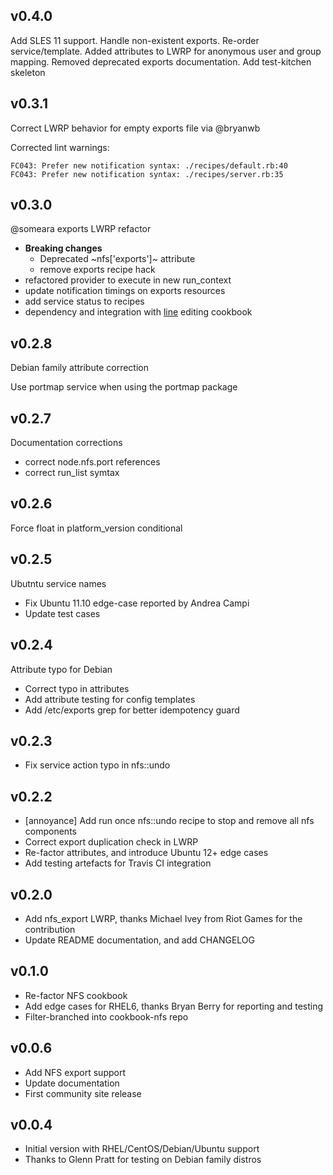 ## v0.4.0

Add SLES 11 support.
Handle non-existent exports.
Re-order service/template.
Added attributes to LWRP for anonymous user and group mapping.
Removed deprecated exports documentation.
Add test-kitchen skeleton

## v0.3.1

Correct LWRP behavior for empty exports file via @bryanwb

Corrected lint warnings:

    FC043: Prefer new notification syntax: ./recipes/default.rb:40
    FC043: Prefer new notification syntax: ./recipes/server.rb:35

## v0.3.0

@someara exports LWRP refactor

* **Breaking changes**
  - Deprecated ~nfs['exports']~ attribute
  - remove exports recipe hack
* refactored provider to execute in new run_context
* update notification timings on exports resources
* add service status to recipes
* dependency and integration with [line](http://ckbk.it/line) editing
  cookbook

## v0.2.8

Debian family attribute correction

Use portmap service when using the portmap package

## v0.2.7

Documentation corrections
* correct node.nfs.port references
* correct run_list symtax

## v0.2.6

Force float in platform_version conditional

## v0.2.5

Ubutntu service names

* Fix Ubuntu 11.10 edge-case reported by Andrea Campi
* Update test cases

## v0.2.4

Attribute typo for Debian

* Correct typo in attributes
* Add attribute testing for config templates
* Add /etc/exports grep for better idempotency guard

## v0.2.3

* Fix service action typo in nfs::undo

## v0.2.2

* [annoyance] Add run once nfs::undo recipe to stop and remove all nfs components
* Correct export duplication check in LWRP
* Re-factor attributes, and introduce Ubuntu 12+ edge cases
* Add testing artefacts for Travis CI integration

## v0.2.0

* Add nfs_export LWRP, thanks Michael Ivey from Riot Games for the contribution
* Update README documentation, and add CHANGELOG

## v0.1.0

* Re-factor NFS cookbook
* Add edge cases for RHEL6, thanks Bryan Berry for reporting and testing
* Filter-branched into cookbook-nfs repo

## v0.0.6

* Add NFS export support
* Update documentation
* First community site release

## v0.0.4

* Initial version with RHEL/CentOS/Debian/Ubuntu support
* Thanks to Glenn Pratt for testing on Debian family distros
